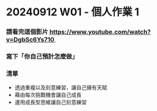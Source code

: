 # 20240912 W01 - 個人作業 1
### 請看完這個影片 https://www.youtube.com/watch?v=DgbSc6Ys710 
### 寫下「你自己預計怎麼做」

### 清單

* 透過重複以及刻意練習，讓自己擁有天賦
* 藉由每次挑戰機會讓自己成長
* 運用成長型思維讓自己刻意練習